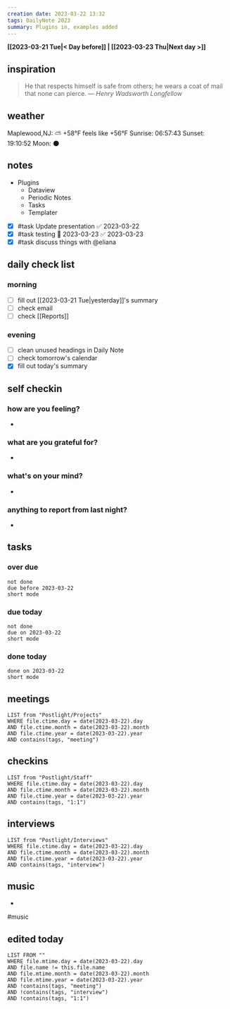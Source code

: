 ```yaml
---
creation date: 2023-03-22 13:32
tags: DailyNote 2023
summary: Plugins in, examples added
---
```

**[[2023-03-21 Tue|< Day before]] | [[2023-03-23 Thu|Next day >]]**

## inspiration
> He that respects himself is safe from others; he wears a coat of mail that none can pierce.
> — <cite>Henry Wadsworth Longfellow</cite>

## weather
Maplewood,NJ: ⛅️  +58°F feels like +56°F
Sunrise: 06:57:43
Sunset:  19:10:52
Moon:    🌑

## notes
- Plugins
	- Dataview
	- Periodic Notes
	- Tasks
	- Templater
- [x] #task Update presentation ✅ 2023-03-22
- [x] #task testing 📅 2023-03-23 ✅ 2023-03-23
- [x] #task discuss things with @eliana

## daily check list
### morning
- [ ] fill out [[2023-03-21 Tue|yesterday]]'s summary
- [ ] check email
- [ ] check [[Reports]]
### evening
- [ ] clean unused headings in Daily Note
- [ ] check tomorrow's calendar
- [x] fill out today's summary

## self checkin
### how are you feeling? 
- 
### what are you grateful for? 
- 
### what's on your mind?
- 
### anything to report from last night?
- 

## tasks
### over due
```tasks
not done
due before 2023-03-22
short mode
```

### due today
```tasks
not done
due on 2023-03-22
short mode
```

### done today
```tasks
done on 2023-03-22
short mode
```

## meetings
```dataview
LIST from "Postlight/Projects"
WHERE file.ctime.day = date(2023-03-22).day
AND file.ctime.month = date(2023-03-22).month
AND file.ctime.year = date(2023-03-22).year
AND contains(tags, "meeting")
```

## checkins
```dataview
LIST from "Postlight/Staff"
WHERE file.ctime.day = date(2023-03-22).day
AND file.ctime.month = date(2023-03-22).month
AND file.ctime.year = date(2023-03-22).year
AND contains(tags, "1:1")
```

## interviews
```dataview
LIST from "Postlight/Interviews"
WHERE file.ctime.day = date(2023-03-22).day
AND file.ctime.month = date(2023-03-22).month
AND file.ctime.year = date(2023-03-22).year
AND contains(tags, "interview")
```

## music
- 
#music

## edited today
```dataview
LIST FROM ""
WHERE file.mtime.day = date(2023-03-22).day 
AND file.name != this.file.name
AND file.mtime.month = date(2023-03-22).month 
AND file.mtime.year = date(2023-03-22).year
AND !contains(tags, "meeting")
AND !contains(tags, "interview")
AND !contains(tags, "1:1")
```

